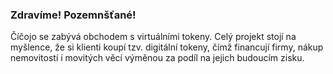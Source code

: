 ### Zdravíme! Pozemnšťané!

Číčojo se zabývá obchodem s virtuálními tokeny. Celý projekt stojí na myšlence, že si klienti koupí tzv. digitální tokeny, čímž financují firmy, nákup nemovitostí i movitých věcí výměnou za podíl na jejich budoucím zisku.

<!--
**CheeChoJo/Cheechojo** is a ✨ _special_ ✨ repository because its `README.md` (this file) appears on your GitHub profile.

Here are some ideas to get you started:

- 🔭 I’m currently working on ...
- 🌱 I’m currently learning ...
- 👯 I’m looking to collaborate on ...
- 🤔 I’m looking for help with ...
- 💬 Ask me about ...
- 📫 How to reach me: ...
- 😄 Pronouns: ...
- ⚡ Fun fact: ...
-->
